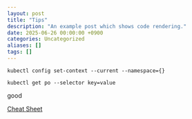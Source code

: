 ```yaml
---
layout: post
title: "Tips"
description: "An example post which shows code rendering."
date: 2025-06-26 00:00:00 +0900
categories: Uncategorized
aliases: []
tags: []
---
```



`kubectl config set-context --current --namespace={}`

`kubectl get po --selector key=value`

good  

[Cheat Sheet](https://kubernetes.io/ko/docs/reference/kubectl/cheatsheet/)




             